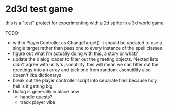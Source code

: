 # 2d3d test game

this is a "test" project for experimenting with a 2d sprite in a 3d world game

TODO:
- within PlayerController.cs ChangeTarget() it should be updated to use a single target rather than pass one to every instance of the spell classes
- figure out what i'm actually doing with this, a story or what?
- update the dialog loader to filter out the greeting objects. Nexted lists didn't agree with unity's jsonutility, this will mean we can filter out the greetings into an array and pick one from random. Jsonutility also doesn't like dictionarys
- break out the player controller script into separate files because holy hell is it getting big
- Dialog is generally in place now
	- handle quests?
	- track player vibe
